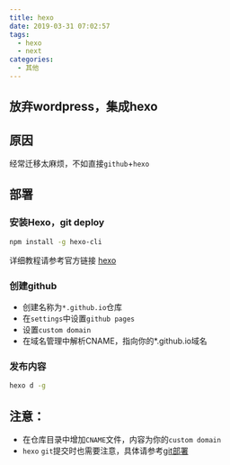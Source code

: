 ```yaml
---
title: hexo
date: 2019-03-31 07:02:57
tags:
  - hexo
  - next
categories:
  - 其他
---
```


放弃wordpress，集成hexo
---------------------

## 原因
经常迁移太麻烦，不如直接`github`+`hexo`

## 部署

### 安装Hexo，git deploy
```bash
npm install -g hexo-cli
```
详细教程请参考官方链接 [hexo](https://hexo.io "hexo")

### 创建github
- 创建名称为`*.github.io`仓库
- 在`settings`中设置`github pages`
- 设置`custom domain`
- 在域名管理中解析CNAME，指向你的*.github.io域名

### 发布内容
```bash
hexo d -g
```

## 注意：
- 在仓库目录中增加`CNAME`文件，内容为你的`custom domain`
- `hexo` `git`提交时也需要注意，具体请参考[git部署](https://hexo.io/zh-cn/docs/deployment#Git "hexo git 部署")
